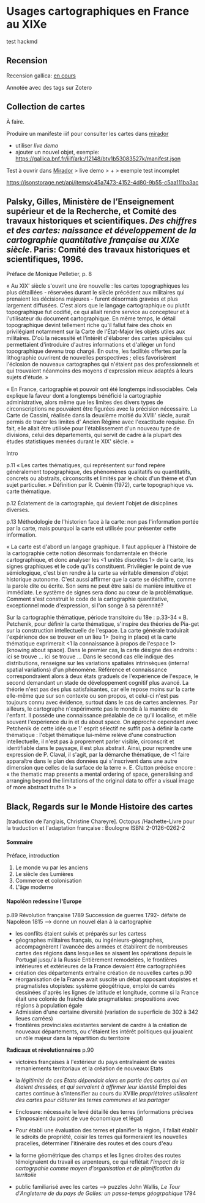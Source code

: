 # Usages cartographiques en France au XIXe


test hackmd
## Recension

Recension gallica: [en cours](https://gallica.bnf.fr/services/engine/search/sru?operation=searchRetrieve&version=1.2&startRecord=0&maximumRecords=50&page=1&collapsing=true&exactSearch=false&query=%28%28dc.subject%20all%20%22France%20%22%20and%20not%20dc.subject%20all%20%22Paris%20--%20Biblioth%C3%A8que%20nationale%20de%20France%22%20%29%20and%20not%20dc.subject%20all%20%22Nouvelle-France%22%20%29%20%20and%20%28dc.type%20all%20%22carte%22%29%20and%20%28gallicapublication_date%3E%3D%221800%22%20and%20gallicapublication_date%3C%3D%221900%22%29%20sortby%20dc.date%2Fsort.ascending&filter=provenance%20all%20%22bnf.fr%22#resultat-id-20) 

Annotée avec des tags sur Zotero 





## Collection de cartes

À faire.

Produire un manifeste iiif pour consulter les cartes dans [mirador](https://projectmirador.org/)

- utiliser *live demo*
- ajouter un nouvel objet, exemple: https://gallica.bnf.fr/iiif/ark:/12148/btv1b53083527k/manifest.json



Test à ouvrir dans [Mirador](https://projectmirador.org/) > live demo > + > exemple test incomplet

https://jsonstorage.net/api/items/c45a7473-4152-4d80-9b55-c5aa111ba3ac



## Palsky, Gilles, Ministère de l’Enseignement supérieur et de la Recherche, et Comité des travaux historiques et scientifiques. *Des chiffres et des cartes: naissance et développement de la cartographie quantitative française au XIXe siècle*. Paris: Comité des travaux historiques et scientifiques, 1996.

Préface de Monique Pelletier, p. 8 

« Au  XIX'  siècle  s'ouvrit  une  ère  nouvelle  : les  cartes topographiques les  plus détaillées - réservées  durant le  siècle précédent aux militaires  qui prenaient les  décisions majeures - furent désormais gravées  et plus largement diffusées.  C'est alors que le  langage  cartographique  ou  plutôt topographique  fut  codifié,  ce  qui  allait  rendre  service  au concepteur et à l'utilisateur du document cartographique.  En même temps, le  détail  topographique  devint  tellement riche  qu'il fallut  faire  des  choix  en privilégiant notamment sur la  Carte  de  l'État-Major les  objets utiles  aux  militaires.  D'où la  nécessité  et  l'intérêt d'élaborer  des  cartes  spéciales  qui  permettaient d'introduire d'autres informations et d'alléger un fond topographique devenu trop chargé.  En outre, les  facilités  offertes par la  lithographie  ouvrirent  de  nouvelles  perspectives  ;  elles  favorisèrent  l'éclosion  de 
nouveaux cartographes qui n'étaient pas  des  professionnels et qui trouvaient néanmoins  des  moyens  d'expression  mieux  adaptés  à leurs  sujets  d'étude. »

« En France,  cartographie  et  pouvoir  ont  été  longtemps  indissociables.  Cela explique la  faveur  dont a longtemps bénéficié la  cartographie administrative, alors  même que les  limites  des  divers  types  de  circonscriptions ne  pouvaient être figurées  avec  la  précision nécessaire.  La Carte  de  Cassini,  réalisée  dans  la deuxième moitié du XVIII'  siècle,  aurait permis de  tracer les  limites  d' Ancien Régime  avec  l'exactitude  requise.  En fait,  elle  allait  être  utilisée  pour l'établissement d'un nouveau type  de  divisions,  celui  des  départements,  qui servit  de  cadre  à la  plupart des  études statistiques menées  durant le  XIX'  siècle. »



Intro

p.11 « Les  cartes  thématiques,  qui  représentent  sur  fond  repère  généralement  topographique,  des phénomènes qualitatifs  ou quantitatifs,  concrets  ou  abstraits,  circonscrits  et limités par le  choix  d'un thème  et  d'un sujet particulier. » Définition par R. Cuénin (1972), carte topographique vs. carte thématique.

p.12 Éclatement de la cartographie, qui devient l'objet de disicplines diverses.

p.13 Méthodologie de l'historien face à la carte: non pas l'information portée par la carte, mais pourquoi la carte est utilisée pour présenter cette information. 

« La carte est d'abord un langage graphique.  Il  faut appliquer à l'histoire  de  la  cartographie cette notion désormais fondamentale  en théorie  cartographique,  et  donc  analyser  les  <1 unités  discrètes  1> de  la  carte,  les signes  graphiques  et  le  code  qu'ils  constituent.  Privilégier  le  point  de  vue sémiologique,  c'est bien rendre à la  carte sa  véritable  dimension d'objet historique  autonome.  C'est  aussi  affirmer  que  la  carte  se  déchiffre,  comme  la parole  dite  ou  écrite.  Son  sens  ne  peut  être  saisi  de  manière  intuitive  et immédiate.  Le  système  de  signes  sera  donc  au  cœur  de  la  problématique. Comment s'est construit le  code  de  la  cartographie  quantitative,  exceptionnel  mode d'expression, si  l'on songe à sa  pérennité? 

Sur la cartographie thématique, période transitoire du 18e :
p.33-34 « B.  Petchenik, pour définir la  carte thématique,  s'inspire  des  théories  de  Pia-get  sur la  construction intellectuelle  de l'espace.  La carte  générale  traduirait l'expérience de« se  trouver en un lieu 1> (being  in place)  et la  carte thématique 
exprimerait  <1 la  connaissance  à propos  de  l'espace  1> (knowing  about  space). Dans  le  premier  cas,  la  carte  désigne  des endroits  :  ici  se  trouve ...  ici  se trouve ...  Dans le  second cas  elle  indique des  distributions,  renseigne  sur les variations spatiales intrinsèques (interna! spatial variations) d'un  phénomène. Référence  et  connaissance  correspondraient  alors  à deux  états  graduels de l'expérience de l'espace, le second demandant un stade de développement  cognitif plus  avancé.  La  théorie  n'est pas  des  plus  satisfaisantes,  car elle  repose moins  sur la  carte elle-même que  sur son contexte ou son propos,  et celui-ci n'est pas toujours  connu avec  évidence,  surtout dans le  cas  de  cartes  anciennes.  Par ailleurs,  le  cartographe  n'expérimente  pas  le monde à la  manière de  l'enfant.  Il  possède une connaissance préalable de  ce qu'il  localise, et  mêle souvent  l'expérience  du  in et  du  about  space. On approche cependant avec  Petchenik de  cette idée que 1' esprit sélectif ne  suffit  pas  à  définir  la  carte  thématique  :  l'objet  thématique  lui-même  relève d'une construction intellectuelle,  il  n'est pas à proprement parler visible,  circonscrit  et  identifiable  dans  le paysage, il est  plus abstrait. Ainsi, pour reprendre une expression de  P.  Claval,  il  s'agit, par la  démarche thématique, de  <1 faire  apparaître dans le  plan des  données qui s'inscrivent dans une autre dimension que  celles  de la  surface  de  la  terre  ». E.  Clutton précise encore  : « the  thematic  map presents  a mental ordering of space,  generalising and arranging beyond  the  limitations  of the  original  data  to  offer  a visual  image  of more  abstract truths 1>  »

## Black, Regards sur le Monde Histoire des cartes

[traduction de l’anglais, Christine Chareyre]. Octopus /Hachette-Livre pour la traduction et l'adaptation française : Boulogne
ISBN: 2-0126-0262-2

#### Sommaire

Préface, introduction

1. Le monde vu par les anciens
2. Le siècle des Lumières
3. Commerce et colonisation
4. L'âge moderne

#### __Napoléon redessine l'Europe__

p.89
Révolution française 1789
Succession de guerres 1792- défaite de Napoléon 1815
--> donne un nouvel élan à la cartographie

- les conflits étaient suivis et préparés sur les cartess
- géographes militaires français, ou ingénieurs-géographes, accompagnèrent l'avancée des armées et établirent de nombreuses cartes des régions dans lesquelles se aisaent les opérations depuis le Portugal jusqu'à la Russie
  Entièrement remodelées, le frontières intérieures et extérieures de la France devaient être cartographiées
- création des départements entraîne création de nouvelles cartes
  p.90
- réorganisation de la France avait suscité un débat opposant utopistes et pragmatistes
  utopistes:
  système géogétrique, emploi de carrés dessinées d'après les lignes de latitude et longitude, comme si la France était une colonie de fraiche date
  pragmatistes:
  propositions avec régions à population égale
- Admission d'une certaine diversité (variation de superficie de 302  à 342 lieues carrées)
- frontières provinciales existantes servient de cardre à la création de nouveaux départements, ou c'étaient les intérêt politiques qui jouaient un rôle majeur dans la répartition du territoire

__Radicaux et révolutionnaires__
p.90

- victoires françaises à l'extérieur du pays entraînaient de vastes remaniements territoriaux et la création de nouveaux Etats
- la _légitimité de ces Etats dépendait alors en partie des cartes qui en étaient dressées, et qui servaient à affirmer leur identité_
  Emploi des cartes continue à s'intensifier au cours du XVIIIe
  _propriétaires utilisaient des cartes pour clôturer les terres communes et les partager_
- Enclosure: nécessaite le levé détaillé des terres (informations précises s'imposaient du point de vue économique et légal)
- Pour établi une évaluation des terres et planifier la région, il fallait établir le sdroits de propriété, coisir les terres qui formeraient les nouvelles pracelles, déterminer l'itinéraire des routes et des cours d'eau
- la forme géométrique des champs et les lignes droites des routes témoignaient du travail es arpenteurs, ce qui reflétait _l'impact de la cartogrpahie comme moyen d'organisation et de planification du territoiie_

- public familiarisé avec les cartes --> puzzles
  John Wallis, _Le Tour d'Angleterre de du pays de Galles: un passe-temps géogrpahique_ 1794

